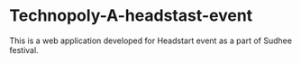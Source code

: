 # Technopoly-A-headstast-event
This is a web application developed for Headstart event as a part of Sudhee festival.
